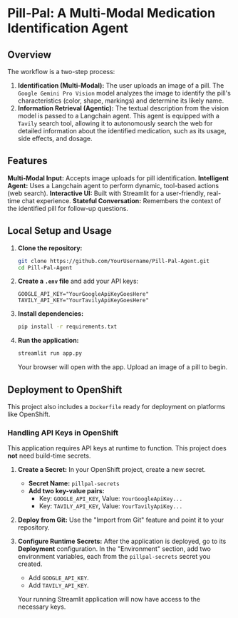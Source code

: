 # Pill-Pal: A Multi-Modal Medication Identification Agent

## Overview
The workflow is a two-step process:

1.  **Identification (Multi-Modal):** The user uploads an image of a pill. The `Google Gemini Pro Vision` model analyzes the image to identify the pill's characteristics (color, shape, markings) and determine its likely name.
2.  **Information Retrieval (Agentic):** The textual description from the vision model is passed to a Langchain agent. This agent is equipped with a `Tavily` search tool, allowing it to autonomously search the web for detailed information about the identified medication, such as its usage, side effects, and dosage.

## Features
**Multi-Modal Input:** Accepts image uploads for pill identification.
**Intelligent Agent:** Uses a Langchain agent to perform dynamic, tool-based actions (web search).
**Interactive UI:** Built with Streamlit for a user-friendly, real-time chat experience.
**Stateful Conversation:** Remembers the context of the identified pill for follow-up questions.

## Local Setup and Usage

1.  **Clone the repository:**
    ```bash
    git clone https://github.com/YourUsername/Pill-Pal-Agent.git
    cd Pill-Pal-Agent
    ```

2.  **Create a `.env` file** and add your API keys:
    ```
    GOOGLE_API_KEY="YourGoogleApiKeyGoesHere"
    TAVILY_API_KEY="YourTavilyApiKeyGoesHere"
    ```

3.  **Install dependencies:**
    ```bash
    pip install -r requirements.txt
    ```

4.  **Run the application:**
    ```bash
    streamlit run app.py
    ```
    Your browser will open with the app. Upload an image of a pill to begin.

## Deployment to OpenShift

This project also includes a `Dockerfile` ready for deployment on platforms like OpenShift.

### Handling API Keys in OpenShift
This application requires API keys at runtime to function. This project does **not** need build-time secrets.

1.  **Create a Secret:** In your OpenShift project, create a new secret.
    *   **Secret Name:** `pillpal-secrets`
    *   **Add two key-value pairs:**
        *   Key: `GOOGLE_API_KEY`, Value: `YourGoogleApiKey...`
        *   Key: `TAVILY_API_KEY`, Value: `YourTavilyApiKey...`

2.  **Deploy from Git:** Use the "Import from Git" feature and point it to your repository.

3.  **Configure Runtime Secrets:** After the application is deployed, go to its **Deployment** configuration. In the "Environment" section, add two environment variables, each from the `pillpal-secrets` secret you created.
    *   Add `GOOGLE_API_KEY`.
    *   Add `TAVILY_API_KEY`.
    
    Your running Streamlit application will now have access to the necessary keys.
